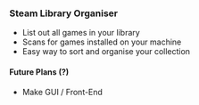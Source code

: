 ### Steam Library Organiser
- List out all games in your library
- Scans for games installed on your machine
- Easy way to sort and organise your collection

#### Future Plans (?)
- Make GUI / Front-End 